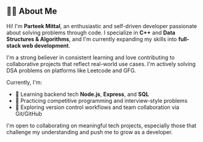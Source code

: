 ## 👨‍💻 About Me

Hi! I'm **Parteek Mittal**, an enthusiastic and self-driven developer passionate about solving problems through code. I specialize in **C++** and **Data Structures & Algorithms**, and I'm currently expanding my skills into **full-stack web development**.

I'm a strong believer in consistent learning and love contributing to collaborative projects that reflect real-world use cases. I'm actively solving DSA problems on platforms like Leetcode and GFG.

Currently, I'm:
- 🚀 Learning backend tech **Node.js**, **Express**, and **SQL**
- 🧠 Practicing competitive programming and interview-style problems
- 🔧 Exploring version control workflows and team collaboration via Git/GitHub

I'm open to collaborating on meaningful tech projects, especially those that challenge my understanding and push me to grow as a developer.

